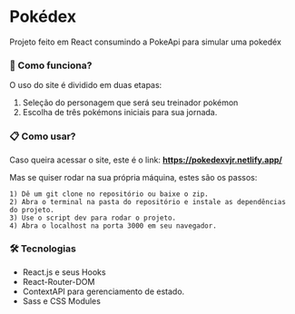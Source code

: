 # Pokédex

Projeto feito em React consumindo a PokeApi para simular uma pokedéx

### 🚀 Como funciona?

O uso do site é dividido em duas etapas:
1) Seleção do personagem que será seu treinador pokémon
2) Escolha de três pokémons iniciais para sua jornada.


### 📋 Como usar?

Caso queira acessar o site, este é o link: **https://pokedexvjr.netlify.app/**

Mas se quiser rodar na sua própria máquina, estes são os passos:

```
1) Dê um git clone no repositório ou baixe o zip.
2) Abra o terminal na pasta do repositório e instale as dependências do projeto.
3) Use o script dev para rodar o projeto.
4) Abra o localhost na porta 3000 em seu navegador.
```

### 🛠️ Tecnologias

* React.js e seus Hooks
* React-Router-DOM
* ContextAPI para gerenciamento de estado.
* Sass e CSS Modules  
